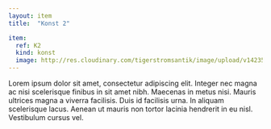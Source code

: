 ```yaml
---
layout: item
title:  "Konst 2"

item:
  ref: K2
  kind: konst
  image: http://res.cloudinary.com/tigerstromsantik/image/upload/v1423508149/367_Sockersk%C3%A5l_rjm0d2.jpg
---
```


Lorem ipsum dolor sit amet, consectetur adipiscing elit. Integer nec magna ac nisi scelerisque finibus in sit amet nibh. Maecenas in metus nisi. Mauris ultrices magna a viverra facilisis. Duis id facilisis urna. In aliquam scelerisque lacus. Aenean ut mauris non tortor lacinia hendrerit in eu nisl. Vestibulum cursus vel.

